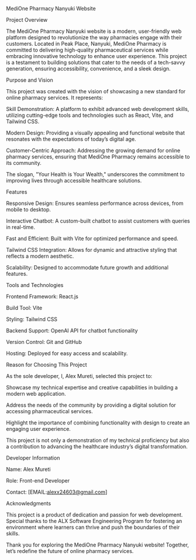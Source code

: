 MediOne Pharmacy Nanyuki Website

Project Overview

The MediOne Pharmacy Nanyuki website is a modern, user-friendly web platform designed to revolutionize the way pharmacies engage with their customers. Located in Peak Place, Nanyuki, MediOne Pharmacy is committed to delivering high-quality pharmaceutical services while embracing innovative technology to enhance user experience. This project is a testament to building solutions that cater to the needs of a tech-savvy generation, ensuring accessibility, convenience, and a sleek design.

Purpose and Vision

This project was created with the vision of showcasing a new standard for online pharmacy services. It represents:

Skill Demonstration: A platform to exhibit advanced web development skills, utilizing cutting-edge tools and technologies such as React, Vite, and Tailwind CSS.

Modern Design: Providing a visually appealing and functional website that resonates with the expectations of today’s digital age.

Customer-Centric Approach: Addressing the growing demand for online pharmacy services, ensuring that MediOne Pharmacy remains accessible to its community.

The slogan, "Your Health is Your Wealth," underscores the commitment to improving lives through accessible healthcare solutions.

Features

Responsive Design: Ensures seamless performance across devices, from mobile to desktop.

Interactive Chatbot: A custom-built chatbot to assist customers with queries in real-time.

Fast and Efficient: Built with Vite for optimized performance and speed.

Tailwind CSS Integration: Allows for dynamic and attractive styling that reflects a modern aesthetic.

Scalability: Designed to accommodate future growth and additional features.

Tools and Technologies

Frontend Framework: React.js

Build Tool: Vite

Styling: Tailwind CSS

Backend Support: OpenAI API for chatbot functionality

Version Control: Git and GitHub

Hosting: Deployed for easy access and scalability.

Reason for Choosing This Project

As the sole developer, I, Alex Mureti, selected this project to:

Showcase my technical expertise and creative capabilities in building a modern web application.

Address the needs of the community by providing a digital solution for accessing pharmaceutical services.

Highlight the importance of combining functionality with design to create an engaging user experience.

This project is not only a demonstration of my technical proficiency but also a contribution to advancing the healthcare industry’s digital transformation.

Developer Information

Name: Alex Mureti

Role: Front-end Developer

Contact: [EMAIL:alexx24603@gmail.com]

Acknowledgments

This project is a product of dedication and passion for web development. Special thanks to the ALX Software Engineering Program for fostering an environment where learners can thrive and push the boundaries of their skills.

Thank you for exploring the MediOne Pharmacy Nanyuki website! Together, let’s redefine the future of online pharmacy services.

